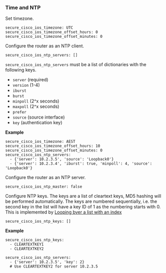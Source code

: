 ### Time and NTP

Set timezone.

```
secure_cisco_ios_timezone: UTC
secure_cisco_ios_timezone_offset_hours: 0
secure_cisco_ios_timezone_offset_minutes: 0
```

Configure the router as an NTP client. 

```
secure_cisco_ios_ntp_servers: []
```

`secure_cisco_ios_ntp_servers` must be a list of dictionaries with the following keys.

* `server` (required)
* `version` (1-4)
* `iburst`
* `burst`
* `minpoll` (2^x seconds)
* `maxpoll` (2^x seconds)
* `prefer`
* `source` (source interface)
* `key` (authentication key)

**Example**

```
secure_cisco_ios_timezone: AEST
secure_cisco_ios_timezone_offset_hours: 10
secure_cisco_ios_timezone_offset_minutes: 0
secure_cisco_ios_ntp_servers:
  - {'server': 10.2.3.5', 'source': 'Loopback0'}
  - {'server': 10.2.3.4', 'iburst': true, 'minpoll': 4, 'source': 'Loopback0'}
```

Configure the router as an NTP server.

```
secure_cisco_ios_ntp_master: false
```

Configure NTP keys. The keys are a list of cleartext keys, MD5 hashing will be performed automatically. The keys are
numbered sequentially, i.e. the second key in the list will have a key ID of 1 as the numbering starts with 0. This
is implemented by 
[Looping bver a list with an index](https://docs.ansible.com/ansible/playbooks_loops.html#looping-over-a-list-with-an-index)

```
secure_cisco_ios_ntp_keys: []
```

**Example**

```
secure_cisco_ios_ntp_keys: 
  - CLEARTEXTKEY1
  - CLEARTEXTKEY2
  
secure_cisco_ios_ntp_servers:
  - {'server': 10.2.3.5', 'key': 2}
  # Use CLEARTEXTKEY2 for server 10.2.3.5
```
